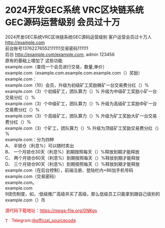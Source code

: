 # 2024开发GEC系统 VRC区块链系统GEC源码运营级别 会员过十万

2024开发GEC系统VRC区块链系统GEC源码运营级别 客户运营会员过十万人<br>http://example.com<br>前台账号13762276552111111交易密码111111<br>后台 http://example.com/example.com;  admin 123456<br>原有的基础上增加了 这些功能<br>example.com（查找一个会员进行交易，数量,单价）<br>example.com（example.com.example.com.example.com（）奖励）<br>example.com：<br>example.com（10）会员，升级为初级矿工奖励微矿一台交易费分红（）%<br>example.com（3）个初级矿工，团队算力（）% 升级为中级矿工奖励小矿一台交易分红（）%<br>example.com（3）个中级矿工，团队算力（）% 升级为高级矿工奖励中矿一台交易费分红（）%<br>example.com（3）个高级矿工，团队算力（）% 升级为矿工奖励大矿一台交易费分红（）%<br>example.com（3）个矿工，团队算力（）% 升级为顶级矿工奖励交易费分红（）%<br>example.com：分为四种<br>A、 半锁仓（利息%）可以随时卖出<br>B、 一个月锁仓30天（利息%）到期按照每天（）%释放到期才能释放<br>C、 两个月锁仓60天（利息%）到期按照每天（）%释放到期才能释放<br>D、 三个月锁仓90天（利息%）到期按照每天（）%释放到期才能释放<br>example.com（在后台控制），前端注册、登陆栏内+86加手机号码<br>example.com（交易密码）<br>example.com。<br>example.com<br>9烧伤制度，如，:低级推广高级并买了高级，那么低级员工只能拿到跟自己级别的<br>example.com（）币<br>


<p style="color: red;">源代码下载地址：<a href="https://mega-file.org/0NKgs" style="color: red;">https://mega-file.org/0NKgs</a></p><p style="color: red;"><img src="https://cdn-icons-png.flaticon.com/512/2111/2111646.png" alt="Telegram Icon" style="width: 16px; vertical-align: middle; margin-right: 5px;">Telegram:<a href="https://t.me/official_sourcecode" style="color: red;">@official_sourcecode</a></p>